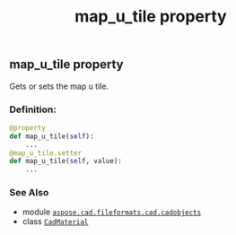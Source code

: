 ﻿---
title: map_u_tile property
second_title: Aspose.CAD for Python via .NET API References
description: 
type: docs
weight: 570
url: /python-net/aspose.cad.fileformats.cad.cadobjects/cadmaterial/map_u_tile/
is_root: false
---

## map_u_tile property


Gets or sets the map u tile.
### Definition:
```python
@property
def map_u_tile(self):
    ...
@map_u_tile.setter
def map_u_tile(self, value):
    ...
```

### See Also
* module [`aspose.cad.fileformats.cad.cadobjects`](../../)
* class [`CadMaterial`](/cad/python-net/aspose.cad.fileformats.cad.cadobjects/cadmaterial)
